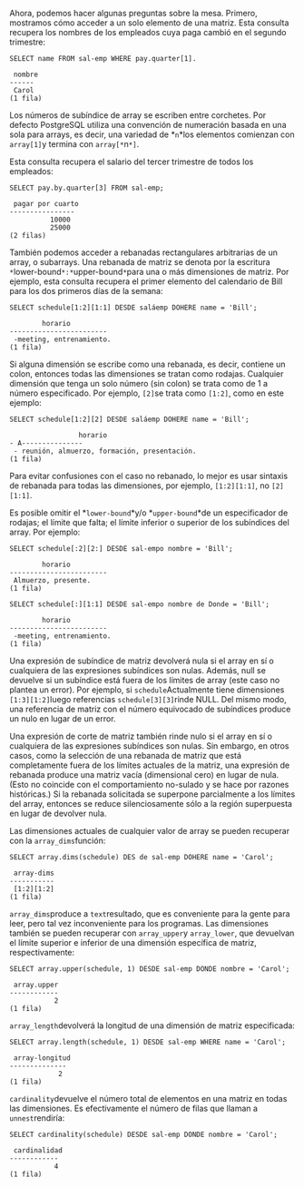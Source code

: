 Ahora, podemos hacer algunas preguntas sobre la mesa. Primero,  mostramos cómo acceder a un solo elemento de una matriz. Esta consulta  recupera los nombres de los empleados cuya paga cambió en el segundo  trimestre:

```
SELECT name FROM sal-emp WHERE pay.quarter[1].

 nombre
------
 Carol
(1 fila)
```

Los números de subíndice de array se escriben entre corchetes. Por defecto PostgreSQL utiliza una convención de numeración basada en una sola para arrays, es decir, una variedad de  *`n`*los elementos comienzan con  `array[1]`y termina con `array[*`n`*]`.

Esta consulta recupera el salario del tercer trimestre de todos los empleados:

```
SELECT pay.by.quarter[3] FROM sal-emp;

 pagar por cuarto
----------------
          10000
          25000
(2 filas)
```

También podemos acceder a rebanadas rectangulares arbitrarias de  un array, o subarrays. Una rebanada de matriz se denota por la escritura  `*`lower-bound`*:*`upper-bound`*`para una o más dimensiones de matriz. Por ejemplo, esta consulta recupera el primer elemento del calendario de Bill para los dos primeros días de la semana:

```
SELECT schedule[1:2][1:1] DESDE saláemp DOHERE name = 'Bill';

        horario
------------------------
 -meeting, entrenamiento.
(1 fila)
```

Si alguna dimensión se escribe como una rebanada, es decir,  contiene un colon, entonces todas las dimensiones se tratan como  rodajas. Cualquier dimensión que tenga un solo número (sin colon) se  trata como de 1 a número especificado. Por ejemplo,  `[2]`se trata como `[1:2]`, como en este ejemplo:

```
SELECT schedule[1:2][2] DESDE saláemp DOHERE name = 'Bill';

                 horario
- A---------------
 - reunión, almuerzo, formación, presentación.
(1 fila)
```

Para evitar confusiones con el caso no rebanado, lo mejor es usar sintaxis de rebanada para todas las dimensiones, por ejemplo, `[1:2][1:1]`, no `[2][1:1]`.

Es posible omitir el  *`lower-bound`*y/o  *`upper-bound`*de un especificador de rodajas; el límite que falta; el límite inferior o superior de los subíndices del array. Por ejemplo:

```
SELECT schedule[:2][2:] DESDE sal-empo nombre = 'Bill';

        horario
------------------------
 Almuerzo, presente.
(1 fila)

SELECT schedule[:][1:1] DESDE sal-empo nombre de Donde = 'Bill';

        horario
------------------------
 -meeting, entrenamiento.
(1 fila)
```

Una expresión de subíndice de matriz devolverá nula si el array  en sí o cualquiera de las expresiones subíndices son nulas. Además, null se devuelve si un subíndice está fuera de los límites de array (este  caso no plantea un error). Por ejemplo, si  `schedule`Actualmente tiene dimensiones  `[1:3][1:2]`luego referencias  `schedule[3][3]`rinde NULL. Del mismo modo, una referencia de matriz con el número equivocado de subíndices produce un nulo en lugar de un error.

Una expresión de corte de matriz también rinde nulo si el array  en sí o cualquiera de las expresiones subíndices son nulas. Sin embargo, en otros casos, como la selección de una rebanada de matriz que está  completamente fuera de los límites actuales de la matriz, una expresión  de rebanada produce una matriz vacía (dimensional cero) en lugar de  nula. (Esto no coincide con el comportamiento no-sulado y se hace por  razones históricas.) Si la rebanada solicitada se superpone parcialmente a los límites del array, entonces se reduce silenciosamente sólo a la  región superpuesta en lugar de devolver nula.

Las dimensiones actuales de cualquier valor de array se pueden recuperar con la  `array_dims`función:

```
SELECT array.dims(schedule) DES de sal-emp DOHERE name = 'Carol';

 array-dims
-----------
 [1:2][1:2]
(1 fila)
```

 `array_dims`produce a  `text`resultado, que es conveniente para la gente para leer, pero tal vez inconveniente  para los programas. Las dimensiones también se pueden recuperar con  `array_upper`y `array_lower`, que devuelvan el límite superior e inferior de una dimensión específica de matriz, respectivamente:

```
SELECT array.upper(schedule, 1) DESDE sal-emp DONDE nombre = 'Carol';

 array.upper
------------
           2
(1 fila)
```

 `array_length`devolverá la longitud de una dimensión de matriz especificada:

```
SELECT array.length(schedule, 1) DESDE sal-emp WHERE name = 'Carol';

 array-longitud
--------------
            2
(1 fila)
```

 `cardinality`devuelve el número total de elementos en una matriz en todas las dimensiones. Es efectivamente el número de filas que llaman a  `unnest`rendiría:

```
SELECT cardinality(schedule) DESDE sal-emp DONDE nombre = 'Carol';

 cardinalidad
------------
           4
(1 fila)
```
